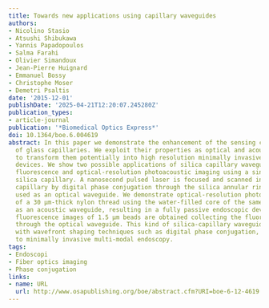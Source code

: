 ```yaml
---
title: Towards new applications using capillary waveguides
authors:
- Nicolino Stasio
- Atsushi Shibukawa
- Yannis Papadopoulos
- Salma Farahi
- Olivier Simandoux
- Jean-Pierre Huignard
- Emmanuel Bossy
- Christophe Moser
- Demetri Psaltis
date: '2015-12-01'
publishDate: '2025-04-21T12:20:07.245280Z'
publication_types:
- article-journal
publication: '*Biomedical Optics Express*'
doi: 10.1364/boe.6.004619
abstract: In this paper we demonstrate the enhancement of the sensing capabilities
  of glass capillaries. We exploit their properties as optical and acoustic waveguides
  to transform them potentially into high resolution minimally invasive endoscopic
  devices. We show two possible applications of silica capillary waveguides demonstrating
  fluorescence and optical-resolution photoacoustic imaging using a single 330 μm-thick
  silica capillary. A nanosecond pulsed laser is focused and scanned in front of a
  capillary by digital phase conjugation through the silica annular ring of the capillary,
  used as an optical waveguide. We demonstrate optical-resolution photoacoustic images
  of a 30 μm-thick nylon thread using the water-filled core of the same capillary
  as an acoustic waveguide, resulting in a fully passive endoscopic device. Moreover,
  fluorescence images of 1.5 μm beads are obtained collecting the fluorescence signal
  through the optical waveguide. This kind of silica-capillary waveguide together
  with wavefront shaping techniques such as digital phase conjugation, paves the way
  to minimally invasive multi-modal endoscopy.
tags:
- Endoscopi
- Fiber optics imaging
- Phase conjugation
links:
- name: URL
  url: http://www.osapublishing.org/boe/abstract.cfm?URI=boe-6-12-4619
---
```

